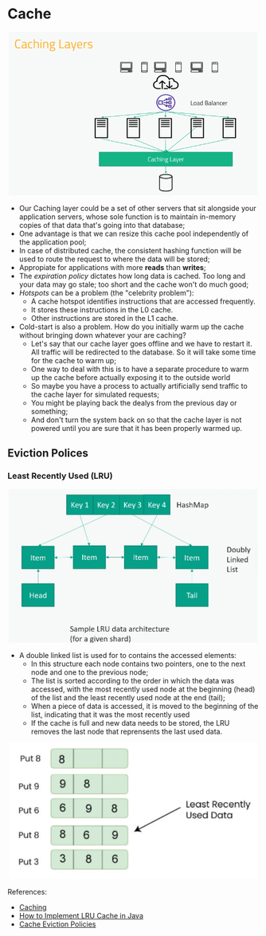 # Cache

<p align="center">
  <img alt="mock" width="500" src="images/caching_layer.png">
</p>

- Our Caching layer could be a set of other servers that sit alongside your application servers, whose sole function is to maintain in-memory copies of that data that's going into that database;
- One advantage is that we can resize this cache pool independently of the application pool;
- In case of distributed cache, the consistent hashing function will be used to route the request to where the data will be stored;
- Appropiate for applications with more **reads** than **writes**;
- The *expiration policy* dictates how long data is cached. Too long and your data may go stale; too short and the cache won't do much good;
- *Hotspots* can be a problem (the "celebrity problem"):
  - A cache hotspot identifies instructions that are accessed frequently.
  - It stores these instructions in the L0 cache.
  - Other instructions are stored in the L1 cache.
- Cold-start is also a problem. How do you initially warm up the cache without bringing down whatever your are caching?
  - Let's say that our cache layer goes offline and we have to restart it. All traffic will be redirected to the database. So it will take some time for the cache to warm up;
  - One way to deal with this is to have a separate procedure to warm up the cache before actually exposing it to the outside world
  - So maybe you have a process to actually artificially send traffic to the cache layer for simulated requests;
  - You might be playing back the dealys from the previous day or something;
  - And don't turn the system back on so that the cache layer is not powered until you are sure that it has been properly warmed up.

## Eviction Polices

### Least Recently Used (LRU)

<p align="center">
  <img alt="mock" width="500" src="images/LRU.png">
</p>

- A double linked list is used for to contains the accessed elements:
  - In this structure each node contains two pointers, one to the next node and one to the previous node;
  - The list is sorted according to the order in which the data was accessed, with the most recently used node at the beginning (head) of the list and the least recently used node at the end (tail);
  - When a piece of data is accessed, it is moved to the beginning of the list, indicating that it was the most recently used
  - If the cache is full and new data needs to be stored, the LRU removes the last node that reprensents the last used data.

<p align="center">
  <img alt="mock" width="500" src="images/LRU_2.png">
</p>


References:
- [Caching](https://www.geeksforgeeks.org/caching-system-design-concept-for-beginners/#5-types-of-cache)
- [How to Implement LRU Cache in Java](https://www.baeldung.com/java-lru-cache)
- [Cache Eviction Policies](https://www.geeksforgeeks.org/cache-eviction-policies-system-design/#1-least-recently-usedlru)